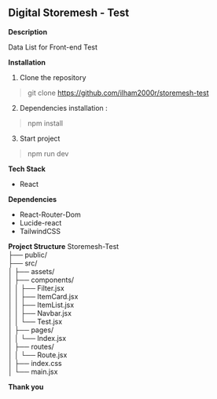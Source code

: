## **Digital Storemesh - Test**

**Description**

Data List for Front-end Test

**Installation**
1. Clone the repository
> git clone https://github.com/ilham2000r/storemesh-test

2. Dependencies installation :
>  npm install

3. Start project
> npm run dev

**Tech Stack**
- React

**Dependencies**
- React-Router-Dom
- Lucide-react
- TailwindCSS

**Project Structure**
Storemesh-Test     
├── public/                    
├── src/                       
│   ├── assets/               
│   ├── components/           
│   │   ├── Filter.jsx        
│   │   ├── ItemCard.jsx      
│   │   ├── ItemList.jsx      
│   │   ├── Navbar.jsx        
│   │   └── Test.jsx         
│   ├── pages/               
│   │   └── Index.jsx       
│   ├── routes/              
│   │   └── Route.jsx        
│   ├── index.css            
│   └── main.jsx             

**Thank you**
